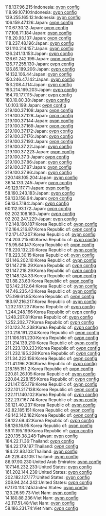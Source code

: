 118.137.96.215:Indonesia: [ovpn config](vpn/118_137_96_215.ovpn)  
118.99.107.10:Indonesia: [ovpn config](vpn/118_99_107_10.ovpn)  
139.255.165.12:Indonesia: [ovpn config](vpn/139_255_165_12.ovpn)  
106.159.47.126:Japan: [ovpn config](vpn/106_159_47_126.ovpn)  
110.67.30.12:Japan: [ovpn config](vpn/110_67_30_12.ovpn)  
117.108.71.184:Japan: [ovpn config](vpn/117_108_71_184.ovpn)  
118.20.93.137:Japan: [ovpn config](vpn/118_20_93_137.ovpn)  
118.237.48.196:Japan: [ovpn config](vpn/118_237_48_196.ovpn)  
121.110.214.157:Japan: [ovpn config](vpn/121_110_214_157.ovpn)  
126.241.13.153:Japan: [ovpn config](vpn/126_241_13_153.ovpn)  
126.61.242.199:Japan: [ovpn config](vpn/126_61_242_199.ovpn)  
126.77.255.130:Japan: [ovpn config](vpn/126_77_255_130.ovpn)  
126.85.189.206:Japan: [ovpn config](vpn/126_85_189_206.ovpn)  
14.132.106.44:Japan: [ovpn config](vpn/14_132_106_44.ovpn)  
150.246.47.142:Japan: [ovpn config](vpn/150_246_47_142.ovpn)  
153.208.4.114:Japan: [ovpn config](vpn/153_208_4_114.ovpn)  
153.214.169.203:Japan: [ovpn config](vpn/153_214_169_203.ovpn)  
164.70.177.115:Japan: [ovpn config](vpn/164_70_177_115.ovpn)  
180.10.80.38:Japan: [ovpn config](vpn/180_10_80_38.ovpn)  
1.0.103.199:Japan: [ovpn config](vpn/1_0_103_199.ovpn)  
219.100.37.109:Japan: [ovpn config](vpn/219_100_37_109.ovpn)  
219.100.37.129:Japan: [ovpn config](vpn/219_100_37_129.ovpn)  
219.100.37.144:Japan: [ovpn config](vpn/219_100_37_144.ovpn)  
219.100.37.169:Japan: [ovpn config](vpn/219_100_37_169.ovpn)  
219.100.37.172:Japan: [ovpn config](vpn/219_100_37_172.ovpn)  
219.100.37.176:Japan: [ovpn config](vpn/219_100_37_176.ovpn)  
219.100.37.193:Japan: [ovpn config](vpn/219_100_37_193.ovpn)  
219.100.37.22:Japan: [ovpn config](vpn/219_100_37_22.ovpn)  
219.100.37.223:Japan: [ovpn config](vpn/219_100_37_223.ovpn)  
219.100.37.3:Japan: [ovpn config](vpn/219_100_37_3.ovpn)  
219.100.37.86:Japan: [ovpn config](vpn/219_100_37_86.ovpn)  
219.100.37.87:Japan: [ovpn config](vpn/219_100_37_87.ovpn)  
219.100.37.96:Japan: [ovpn config](vpn/219_100_37_96.ovpn)  
220.148.105.204:Japan: [ovpn config](vpn/220_148_105_204.ovpn)  
36.14.133.245:Japan: [ovpn config](vpn/36_14_133_245.ovpn)  
49.129.117.71:Japan: [ovpn config](vpn/49_129_117_71.ovpn)  
58.190.243.183:Japan: [ovpn config](vpn/58_190_243_183.ovpn)  
59.133.158.94:Japan: [ovpn config](vpn/59_133_158_94.ovpn)  
59.134.7.184:Japan: [ovpn config](vpn/59_134_7_184.ovpn)  
60.112.93.172:Japan: [ovpn config](vpn/60_112_93_172.ovpn)  
92.202.108.163:Japan: [ovpn config](vpn/92_202_108_163.ovpn)  
92.202.247.229:Japan: [ovpn config](vpn/92_202_247_229.ovpn)  
112.148.160.187:Korea Republic of: [ovpn config](vpn/112_148_160_187.ovpn)  
112.164.216.87:Korea Republic of: [ovpn config](vpn/112_164_216_87.ovpn)  
112.171.47.207:Korea Republic of: [ovpn config](vpn/112_171_47_207.ovpn)  
114.203.215.60:Korea Republic of: [ovpn config](vpn/114_203_215_60.ovpn)  
115.95.64.147:Korea Republic of: [ovpn config](vpn/115_95_64_147.ovpn)  
118.220.132.20:Korea Republic of: [ovpn config](vpn/118_220_132_20.ovpn)  
118.223.30.15:Korea Republic of: [ovpn config](vpn/118_223_30_15.ovpn)  
121.146.202.10:Korea Republic of: [ovpn config](vpn/121_146_202_10.ovpn)  
121.147.218.29:Korea Republic of: [ovpn config](vpn/121_147_218_29.ovpn)  
121.147.218.29:Korea Republic of: [ovpn config](vpn/121_147_218_29.ovpn)  
121.148.124.33:Korea Republic of: [ovpn config](vpn/121_148_124_33.ovpn)  
121.88.23.63:Korea Republic of: [ovpn config](vpn/121_88_23_63.ovpn)  
125.142.212.64:Korea Republic of: [ovpn config](vpn/125_142_212_64.ovpn)  
147.46.235.43:Korea Republic of: [ovpn config](vpn/147_46_235_43.ovpn)  
175.199.61.85:Korea Republic of: [ovpn config](vpn/175_199_61_85.ovpn)  
183.97.216.217:Korea Republic of: [ovpn config](vpn/183_97_216_217.ovpn)  
1.232.137.237:Korea Republic of: [ovpn config](vpn/1_232_137_237.ovpn)  
1.244.248.166:Korea Republic of: [ovpn config](vpn/1_244_248_166.ovpn)  
1.248.207.81:Korea Republic of: [ovpn config](vpn/1_248_207_81.ovpn)  
1.252.202.77:Korea Republic of: [ovpn config](vpn/1_252_202_77.ovpn)  
210.123.74.238:Korea Republic of: [ovpn config](vpn/210_123_74_238.ovpn)  
210.218.191.224:Korea Republic of: [ovpn config](vpn/210_218_191_224.ovpn)  
211.106.161.230:Korea Republic of: [ovpn config](vpn/211_106_161_230.ovpn)  
211.214.139.210:Korea Republic of: [ovpn config](vpn/211_214_139_210.ovpn)  
211.223.130.233:Korea Republic of: [ovpn config](vpn/211_223_130_233.ovpn)  
211.232.195.228:Korea Republic of: [ovpn config](vpn/211_232_195_228.ovpn)  
211.34.223.156:Korea Republic of: [ovpn config](vpn/211_34_223_156.ovpn)  
211.41.196.206:Korea Republic of: [ovpn config](vpn/211_41_196_206.ovpn)  
218.155.151.2:Korea Republic of: [ovpn config](vpn/218_155_151_2.ovpn)  
220.81.26.105:Korea Republic of: [ovpn config](vpn/220_81_26_105.ovpn)  
220.84.228.155:Korea Republic of: [ovpn config](vpn/220_84_228_155.ovpn)  
221.147.155.179:Korea Republic of: [ovpn config](vpn/221_147_155_179.ovpn)  
222.101.217.138:Korea Republic of: [ovpn config](vpn/222_101_217_138.ovpn)  
222.111.140.102:Korea Republic of: [ovpn config](vpn/222_111_140_102.ovpn)  
222.237.167.74:Korea Republic of: [ovpn config](vpn/222_237_167_74.ovpn)  
39.121.40.237:Korea Republic of: [ovpn config](vpn/39_121_40_237.ovpn)  
42.82.185.151:Korea Republic of: [ovpn config](vpn/42_82_185_151.ovpn)  
49.142.142.162:Korea Republic of: [ovpn config](vpn/49_142_142_162.ovpn)  
58.122.68.42:Korea Republic of: [ovpn config](vpn/58_122_68_42.ovpn)  
58.126.16.95:Korea Republic of: [ovpn config](vpn/58_126_16_95.ovpn)  
59.11.195.199:Korea Republic of: [ovpn config](vpn/59_11_195_199.ovpn)  
220.135.38.248:Taiwan: [ovpn config](vpn/220_135_38_248.ovpn)  
184.22.11.36:Thailand: [ovpn config](vpn/184_22_11_36.ovpn)  
184.22.179.197:Thailand: [ovpn config](vpn/184_22_179_197.ovpn)  
184.22.93.103:Thailand: [ovpn config](vpn/184_22_93_103.ovpn)  
49.228.43.109:Thailand: [ovpn config](vpn/49_228_43_109.ovpn)  
86.97.90.230:United Arab Emirates: [ovpn config](vpn/86_97_90_230.ovpn)  
107.146.232.233:United States: [ovpn config](vpn/107_146_232_233.ovpn)  
161.202.144.236:United States: [ovpn config](vpn/161_202_144_236.ovpn)  
202.182.127.177:United States: [ovpn config](vpn/202_182_127_177.ovpn)  
208.94.244.242:United States: [ovpn config](vpn/208_94_244_242.ovpn)  
67.170.113.245:United States: [ovpn config](vpn/67_170_113_245.ovpn)  
123.26.59.73:Viet Nam: [ovpn config](vpn/123_26_59_73.ovpn)  
14.180.88.236:Viet Nam: [ovpn config](vpn/14_180_88_236.ovpn)  
42.117.51.48:Viet Nam: [ovpn config](vpn/42_117_51_48.ovpn)  
58.186.231.74:Viet Nam: [ovpn config](vpn/58_186_231_74.ovpn)  
